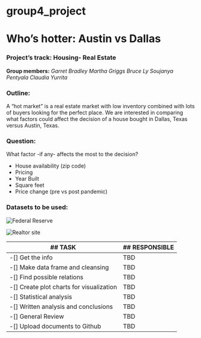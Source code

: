 # group4_project
# Who’s hotter: Austin vs Dallas

### Project’s track: Housing- Real Estate

**Group members:**
*Garret Bradley*
*Martha Griggs*
*Bruce Ly*
*Soujanya Pentyala*
*Claudia Yurrita*

### Outline:

A “hot market” is a real estate market with low inventory combined with lots of buyers looking for the perfect place. We are interested in comparing what factors could affect the decision of a house bought in Dallas, Texas versus Austin, Texas.  

### Question:
What factor -if any- affects the most to the decision?

* House availability (zip code)
* Pricing 
* Year Built
* Square feet
* Price change (pre vs post pandemic)

### Datasets to be used:
![Federal Reserve](https://fred.stlouisfed.org/categories)

![Realtor site](https://www.realtor.com/research/data/)
 

|## TASK |## RESPONSIBLE|
------|------|
| -[] Get the info                          | TBD|
| -[] Make data frame and cleansing         | TBD|
| -[] Find possible relations               | TBD|
| -[] Create plot charts for visualization  | TBD|
| -[] Statistical analysis                  | TBD|
| -[] Written analysis and conclusions      | TBD|
| -[] General Review                        | TBD|
| -[] Upload documents to Github            | TBD|



